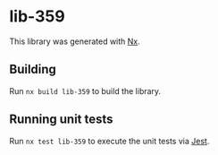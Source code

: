 # lib-359

This library was generated with [Nx](https://nx.dev).

## Building

Run `nx build lib-359` to build the library.

## Running unit tests

Run `nx test lib-359` to execute the unit tests via [Jest](https://jestjs.io).

